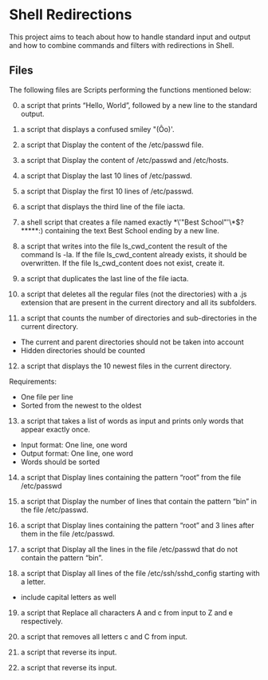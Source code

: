 # Shell Redirections

This project aims to teach about how to handle standard input and output and how to combine commands and filters with redirections in Shell.

## Files
The following files are Scripts performing the functions mentioned below:

0. a script that prints “Hello, World”, followed by a new line to the standard output.

1. a script that displays a confused smiley "(Ôo)'.

2. a script that Display the content of the /etc/passwd file.

3. a script that Display the content of /etc/passwd and /etc/hosts.

4. a script that Display the last 10 lines of /etc/passwd.

5. a script that Display the first 10 lines of /etc/passwd.

6. a script that displays the third line of the file iacta.

7. a shell script that creates a file named exactly \*\\'"Best School"\'\\*$\?\*\*\*\*\*:) containing the text Best School ending by a new line.

8. a script that writes into the file ls_cwd_content the result of the command ls -la. If the file ls_cwd_content already exists, it should be overwritten. If the file ls_cwd_content does not exist, create it.

9. a script that duplicates the last line of the file iacta.

10. a script that deletes all the regular files (not the directories) with a .js extension that are present in the current directory and all its subfolders.

11. a script that counts the number of directories and sub-directories in the current directory.

* The current and parent directories should not be taken into account
* Hidden directories should be counted

12. a script that displays the 10 newest files in the current directory.

Requirements:

* One file per line
* Sorted from the newest to the oldest

13. a script that takes a list of words as input and prints only words that appear exactly once.

* Input format: One line, one word
* Output format: One line, one word
* Words should be sorted

14. a script that Display lines containing the pattern “root” from the file /etc/passwd

15. a script that Display the number of lines that contain the pattern “bin” in the file /etc/passwd.

16. a script that Display lines containing the pattern “root” and 3 lines after them in the file /etc/passwd.

17. a script that Display all the lines in the file /etc/passwd that do not contain the pattern “bin”.

18. a script that Display all lines of the file /etc/ssh/sshd_config starting with a letter.

* include capital letters as well

19. a script that Replace all characters A and c from input to Z and e respectively.

20. a script that removes all letters c and C from input.

21. a script that reverse its input.

22. a script that reverse its input.
